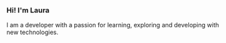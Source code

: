 ### Hi! I'm Laura

I am a developer with a passion for learning, exploring and developing with new technologies.



<!--
**dustytrinkets/dustytrinkets** is a ✨ _special_ ✨ repository because its `README.md` (this file) appears on your GitHub profile.

Here are some ideas to get you started:

- 🔭 I’m currently working on ...
- 🌱 I’m currently learning ...
- 👯 I’m looking to collaborate on ...
- 🤔 I’m looking for help with ...
- 💬 Ask me about ...
- 📫 How to reach me: ...
- 😄 Pronouns: ...
- ⚡ Fun fact: ...


[![@dustytrinkets's Holopin board](https://holopin.io/api/user/board?user=dustytrinkets)](https://holopin.io/@dustytrinkets)

-->
